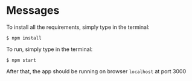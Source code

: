 # Messages

To install all the requirements, simply type in the terminal:

    $ npm install

To run, simply type in the terminal:

    $ npm start

After that, the app should be running on browser `localhost` at port 3000